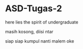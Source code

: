 # ASD-Tugas-2
here lies the spirit of undergraduate

masih kosong, diisi ntar

siap siap kumpul nanti malem oke
